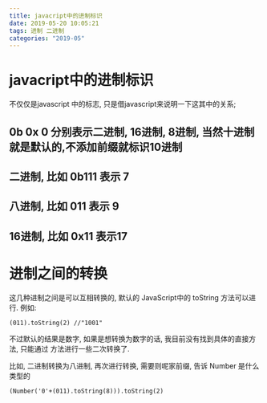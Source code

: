 ```yaml
---
title: javacript中的进制标识
date: 2019-05-20 10:05:21
tags: 进制 二进制
categories: "2019-05"
---
```


# javacript中的进制标识

不仅仅是javascript 中的标志, 只是借javascript来说明一下这其中的关系;

## 0b 0x 0  分别表示二进制, 16进制, 8进制, 当然十进制就是默认的,不添加前缀就标识10进制

## 二进制, 比如 0b111 表示 7
## 八进制, 比如 011 表示 9
## 16进制, 比如 0x11 表示17

# 进制之间的转换
这几种进制之间是可以互相转换的, 默认的 JavaScript中的 toString  方法可以进行.
例如:

```
(011).toString(2) //"1001"
```
不过默认的结果是数字, 如果是想转换为数字的话, 我目前没有找到具体的直接方法, 只能通过
方法进行一些二次转换了.

比如, 二进制转换为八进制, 再次进行转换, 需要则呢家前缀, 告诉 Number 是什么类型的
```
(Number('0'+(011).toString(8))).toString(2)
````

